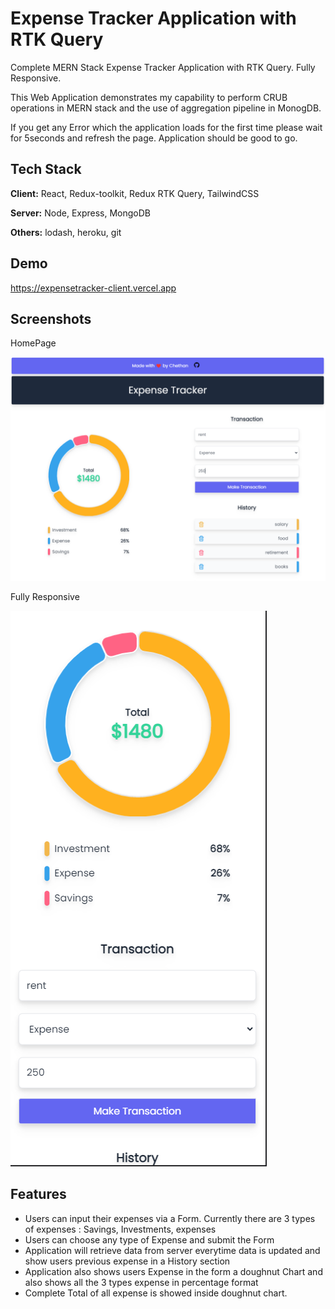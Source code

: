 
# Expense Tracker Application with RTK Query

Complete MERN Stack Expense Tracker Application with RTK Query. Fully Responsive.

This Web Application demonstrates my capability to perform CRUB operations in MERN stack and the use of aggregation pipeline in MonogDB.

If you get any Error which the application loads for the first time please wait for 5seconds and refresh the page. Application should be good to go.

## Tech Stack

**Client:** React, Redux-toolkit, Redux RTK Query, TailwindCSS

**Server:** Node, Express, MongoDB

**Others:** lodash, heroku, git
## Demo

https://expensetracker-client.vercel.app


## Screenshots

HomePage

![App Screenshot](./homeData.png)

Fully Responsive

![App Screenshot](./responsive.png)


## Features

- Users can input their expenses via a Form. Currently there are 3 types of expenses : Savings, Investments, expenses
- Users can choose any type of Expense and submit the Form
- Application will retrieve data from server everytime data is updated and show users previous expense in a History section
- Application also shows users Expense in the form a doughnut Chart and also shows all the 3 types expense in percentage format
- Complete Total of all expense is showed inside doughnut chart.

